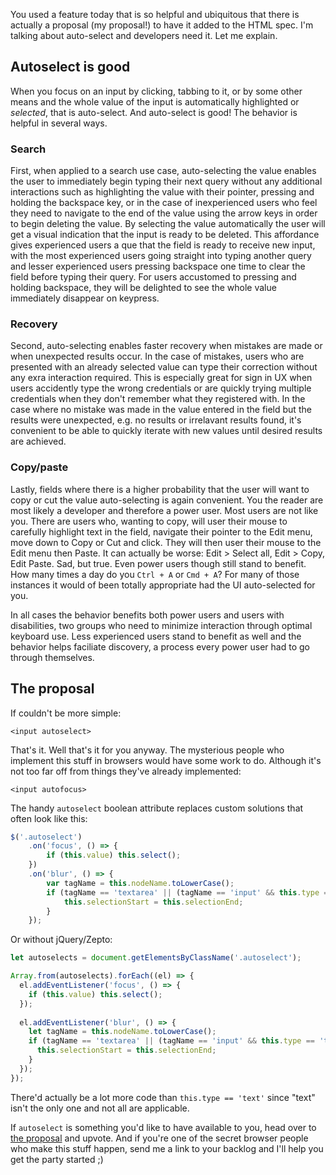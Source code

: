 You used a feature today that is so helpful and ubiquitous that there is actually a proposal (my proposal!) to have it added to the HTML spec. I'm talking about auto-select and developers need it. Let me explain.

## Autoselect is good
When you focus on an input by clicking, tabbing to it, or by some other means and the whole value of the input is automatically highlighted or _selected_, that is auto-select. And auto-select is good! The behavior is helpful in several ways.

### Search
First, when applied to a search use case, auto-selecting the value enables the user to immediately begin typing their next query without any additional interactions such as highlighting the value with their pointer, pressing and holding the backspace key, or in the case of inexperienced users who feel they need to navigate to the end of the value using the arrow keys in order to begin deleting the value. By selecting the value automatically the user will get a visual indication that the input is ready to be deleted. This affordance gives experienced users a que that the field is ready to receive new input, with the most experienced users going straight into typing another query and lesser experienced users pressing backspace one time to clear the field before typing their query. For users accustomed to pressing and holding backspace, they will be delighted to see the whole value immediately disappear on keypress.

### Recovery
Second, auto-selecting enables faster recovery when mistakes are made or when unexpected results occur. In the case of mistakes, users who are presented with an already selected value can type their correction without any exra interaction required. This is especially great for sign in UX when users accidently type the wrong credentials or are quickly trying multiple credentials when they don't remember what they registered with. In the case where no mistake was made in the value entered in the field but the results were unexpected, e.g. no results or irrelavant results found, it's convenient to be able to quickly iterate with new values until desired results are achieved.

### Copy/paste
Lastly, fields where there is a higher probability that the user will want to copy or cut the value auto-selecting is again convenient. You the reader are most likely a developer and therefore a power user. Most users are not like you. There are users who, wanting to copy, will user their mouse to carefully highlight text in the field, navigate their pointer to the Edit menu, move down to Copy or Cut and click. They will then user their mouse to the Edit menu then Paste. It can actually be worse: Edit > Select all, Edit > Copy, Edit Paste. Sad, but true. Even power users though still stand to benefit. How many times a day do you `Ctrl + A` or `Cmd + A`? For many of those instances it would of been totally appropriate had the UI auto-selected for you.

In all cases the behavior benefits both power users and users with disabilities, two groups who need to minimize interaction through optimal keyboard use. Less experienced users stand to benefit as well and the behavior helps faciliate discovery, a process every power user had to go through themselves.

## The proposal
If couldn't be more simple:
```
<input autoselect>
```
That's it. Well that's it for you anyway. The mysterious people who implement this stuff in browsers would have some work to do. Although it's not too far off from things they've already implemented:
```
<input autofocus>
```
The handy `autoselect` boolean attribute replaces custom solutions that often look like this:
```js
$('.autoselect')
    .on('focus', () => { 
        if (this.value) this.select(); 
    })
    .on('blur', () => { 
        var tagName = this.nodeName.toLowerCase();
        if (tagName == 'textarea' || (tagName == 'input' && this.type == 'text') ) {
            this.selectionStart = this.selectionEnd;
        }
    });
```
Or without jQuery/Zepto:
```js
let autoselects = document.getElementsByClassName('.autoselect');

Array.from(autoselects).forEach((el) => {
  el.addEventListener('focus', () => { 
    if (this.value) this.select(); 
  });
  
  el.addEventListener('blur', () => { 
    let tagName = this.nodeName.toLowerCase();
    if (tagName == 'textarea' || (tagName == 'input' && this.type == 'text') ) {
      this.selectionStart = this.selectionEnd;
    }
  });
});
```
There'd actually be a lot more code than `this.type == 'text'` since "text" isn't the only one and not all are applicable.

If `autoselect` is something you'd like to have available to you, head over to [the proposal](https://github.com/whatwg/html/issues/3627) and upvote. And if you're one of the secret browser people who make this stuff happen, send me a link to your backlog and I'll help you get the party started ;)
